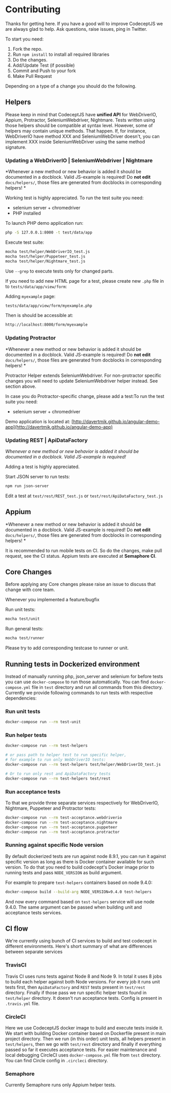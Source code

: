 # Contributing

Thanks for getting here. If you have a good will to improve CodeceptJS we are always glad to help. Ask questions, raise issues, ping in Twitter.

To start you need:

1.  Fork the repo.
2.  Run `npm install` to install all required libraries
3.  Do the changes.
4.  Add/Update Test (if possible)
5.  Commit and Push to your fork
6.  Make Pull Request

Depending on a type of a change you should do the following.

## Helpers

Please keep in mind that CodeceptJS have **unified API** for WebDriverIO, Appium, Protractor, SeleniumWebdriver, Nightmare. Tests written using those helpers should be compatible at syntax level. However, some of helpers may contain unique methods. That happen. If, for instance, WebDriverIO have method XXX and SeleniumWebDriver doesn't, you can implement XXX inside SeleniumWebDriver using the same method signature.

### Updating a WebDriverIO | SeleniumWebdriver | Nightmare

*Whenever a new method or new behavior is added it should be documented in a docblock. Valid JS-example is required! Do **not edit** `docs/helpers/`, those files are generated from docblocks in corresponding helpers! *

Working test is highly appreciated. To run the test suite you need:

* selenium server + chromedriver
* PHP installed

To launch PHP demo application run:

```sh
php -S 127.0.0.1:8000 -t test/data/app
```

Execute test suite:

```sh
mocha test/helper/WebDriverIO_test.js
mocha test/helper/Puppeteer_test.js
mocha test/helper/Nightmare_test.js
```

Use `--grep` to execute tests only for changed parts.

If you need to add new HTML page for a test, please create new `.php` file in to `tests/data/app/view/form`:

Adding `myexample` page:

```sh
tests/data/app/view/form/myexample.php
```

Then is should be accessible at:

```sh
http://localhost:8000/form/myexample
```

### Updating Protractor

*Whenever a new method or new behavior is added it should be documented in a docblock. Valid JS-example is required! Do **not edit** `docs/helpers/`, those files are generated from docblocks in corresponding helpers! *

Protractor Helper extends SeleniumWebdriver. For non-protractor specific changes you will need to update SeleniumWebdriver helper instead. See section above.

In case you do Protractor-specific change, please add a test:To run the test suite you need:

* selenium server + chromedriver

Demo application is located at: [http://davertmik.github.io/angular-demo-app](http://davertmik.github.io/angular-demo-app)

### Updating REST | ApiDataFactory

*Whenever a new method or new behavior is added it should be documented in a docblock. Valid JS-example is required!*

Adding a test is highly appreciated.

Start JSON server to run tests:

```sh
npm run json-server
```

Edit a test at `test/rest/REST_test.js` or `test/rest/ApiDataFactory_test.js`

## Appium

*Whenever a new method or new behavior is added it should be documented in a docblock. Valid JS-example is required! Do **not edit** `docs/helpers/`, those files are generated from docblocks in corresponding helpers! *

It is recommended to run mobile tests on CI.
So do the changes, make pull request, see the CI status.
Appium tests are executed at **Semaphore CI**.

## Core Changes

Before applying any Core changes please raise an issue to discuss that change with core team.

Whenever you implemented a feature/bugfix

Run unit tests:

```sh
mocha test/unit
```

Run general tests:

```sh
mocha test/runner
```

Please try to add corresponding testcase to runner or unit.

## Running tests in Dockerized environment

Instead of manually running php, json_server and selenium for before tests you
can use `docker-compose` to run those automatically.
You can find `docker-compose.yml` file in `test` directory and run all commands
from this directory. Currently we provide following commands to run tests with
respective dependencies:

### Run unit tests

```sh
docker-compose run --rm test-unit
```

### Run helper tests

```sh
docker-compose run --rm test-helpers

# or pass path to helper test to run specific helper,
# for example to run only WebDriverIO tests:
docker-compose run --rm test-helpers test/helper/WebDriverIO_test.js

# Or to run only rest and ApiDataFactory tests
docker-compose run --rm test-helpers test/rest
```

### Run acceptance tests

To that we provide three separate services respectively for WebDriverIO, Nightmare, Puppeteer and
Protractor tests:

```sh
docker-compose run --rm test-acceptance.webdriverio
docker-compose run --rm test-acceptance.nightmare
docker-compose run --rm test-acceptance.puppeteer
docker-compose run --rm test-acceptance.protractor
```

### Running against specific Node version

By default dockerized tests are run against node 8.9.1, you can run it against
specific version as long as there is Docker container available for such
version. To do that you need to build codecept's Docker image prior to running
tests and pass `NODE_VERSION` as build argument.

For example to prepare `test-helpers` containers based on node 9.4.0:

```sh
docker-compose build --build-arg NODE_VERSION=9.4.0 test-helpers
```

And now every command based on `test-helpers` service will use node 9.4.0. The
same argument can be passed when building unit and acceptance tests services.

## CI flow
We're currently using bunch of CI services to build and test codecept in
different environments. Here's short summary of what are differences between
separate services

### TravisCI
Travis CI uses runs tests against Node 8 and Node 9. In total it uses 8 jobs to
build each helper against both Node versions. For every job it runs unit tests
first, then  `ApiDataFactory` and `REST` tests present in `test/rest` directory.
Finally if those pass we run specific helper tests found in `test/helper`
directory. It doesn't run acceptance tests.
Config is present in `.travis.yml` file.

### CircleCI
Here we use CodeceptJS docker image to build and execute tests inside it. We
start with building Docker container based on Dockerfile present in main project
directory. Then we run (in this order) unit tests, all helpers present in
`test/helpers`, then we go with `test/rest` directory and finally if everything
passed so far it executes acceptance tests. For easier maintenance and local
debugging CircleCI uses `docker-compose.yml` file from `test` directory.
You can find Circle config in `.circleci` directory.

### Semaphore
Currently Semaphore runs only Appium helper tests.
